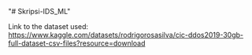 "# Skripsi-IDS_ML" 

Link to the dataset used: https://www.kaggle.com/datasets/rodrigorosasilva/cic-ddos2019-30gb-full-dataset-csv-files?resource=download
